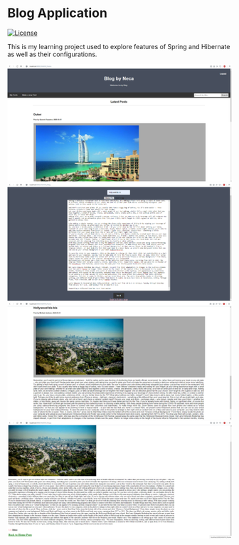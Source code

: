 # Blog Application
[![License](https://img.shields.io/badge/License-Apache%202.0-blue.svg)](https://opensource.org/licenses/Apache-2.0)

This is my learning project used to explore features of Spring and Hibernate as well as their configurations.

![img1](https://github.com/nemanjajokic/SpringMVC-Hibernate-Blog/blob/master/preview/img1.png)
![img2](https://github.com/nemanjajokic/SpringMVC-Hibernate-Blog/blob/master/preview/img2.png)
![img3](https://github.com/nemanjajokic/SpringMVC-Hibernate-Blog/blob/master/preview/img3.png)
![img4](https://github.com/nemanjajokic/SpringMVC-Hibernate-Blog/blob/master/preview/img4.png)
